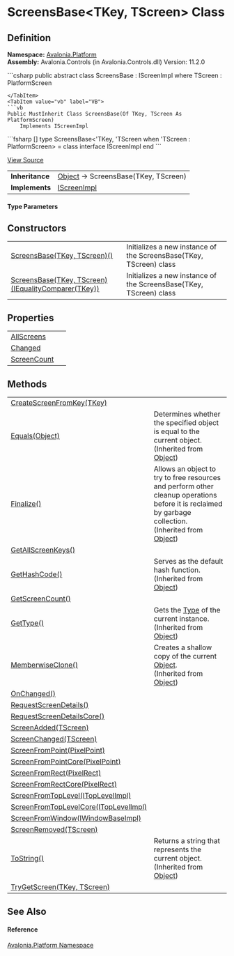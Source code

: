 # ScreensBase&lt;TKey, TScreen&gt; Class




## Definition
**Namespace:** <a href="N_Avalonia_Platform">Avalonia.Platform</a>  
**Assembly:** Avalonia.Controls (in Avalonia.Controls.dll) Version: 11.2.0

<Tabs groupId="api-code-preview">
<TabItem value="csharp" label="C#">
```csharp
public abstract class ScreensBase<TKey, TScreen> : IScreenImpl
where TScreen : PlatformScreen

```
</TabItem>
<TabItem value="vb" label="VB">
```vb
Public MustInherit Class ScreensBase(Of TKey, TScreen As PlatformScreen)
	Implements IScreenImpl
```
</TabItem>
<TabItem value="fsharp" label="F#">
```fsharp
[<AbstractClassAttribute>]
type ScreensBase<'TKey, 'TScreen when 'TScreen : PlatformScreen> = 
    class
        interface IScreenImpl
    end
```
</TabItem>
</Tabs>



<a href="https://github.com/AvaloniaUI/Avalonia/tree/master/src/Avalonia.Controls/Platform/IScreenImpl.cs" title="View the source code">View Source</a>

<table>
<tr><td><strong>Inheritance</strong></td><td><a href="https://learn.microsoft.com/dotnet/api/system.object" target="_blank" rel="noopener noreferrer">Object</a>  →  ScreensBase(TKey, TScreen)</td></tr>
<tr><td><strong>Implements</strong></td><td><a href="T_Avalonia_Platform_IScreenImpl">IScreenImpl</a></td></tr>
</table>



#### Type Parameters
<dl><dt /><dd /><dt /><dd /></dl>

## Constructors
<table>
<tr>
<td><a href="M_Avalonia_Platform_ScreensBase_2__ctor">ScreensBase(TKey, TScreen)()</a></td>
<td>Initializes a new instance of the ScreensBase(TKey, TScreen) class</td>
</tr>
<tr>
<td><a href="M_Avalonia_Platform_ScreensBase_2__ctor_1">ScreensBase(TKey, TScreen)(IEqualityComparer(TKey))</a></td>
<td>Initializes a new instance of the ScreensBase(TKey, TScreen) class</td>
</tr>
</table>

## Properties
<table>
<tr>
<td><a href="P_Avalonia_Platform_ScreensBase_2_AllScreens">AllScreens</a></td>
<td> </td>
</tr>
<tr>
<td><a href="P_Avalonia_Platform_ScreensBase_2_Changed">Changed</a></td>
<td> </td>
</tr>
<tr>
<td><a href="P_Avalonia_Platform_ScreensBase_2_ScreenCount">ScreenCount</a></td>
<td> </td>
</tr>
</table>

## Methods
<table>
<tr>
<td><a href="M_Avalonia_Platform_ScreensBase_2_CreateScreenFromKey">CreateScreenFromKey(TKey)</a></td>
<td> </td>
</tr>
<tr>
<td><a href="https://learn.microsoft.com/dotnet/api/system.object.equals#system-object-equals(system-object)" target="_blank" rel="noopener noreferrer">Equals(Object)</a></td>
<td>Determines whether the specified object is equal to the current object.<br />(Inherited from <a href="https://learn.microsoft.com/dotnet/api/system.object" target="_blank" rel="noopener noreferrer">Object</a>)</td>
</tr>
<tr>
<td><a href="https://learn.microsoft.com/dotnet/api/system.object.finalize" target="_blank" rel="noopener noreferrer">Finalize()</a></td>
<td>Allows an object to try to free resources and perform other cleanup operations before it is reclaimed by garbage collection.<br />(Inherited from <a href="https://learn.microsoft.com/dotnet/api/system.object" target="_blank" rel="noopener noreferrer">Object</a>)</td>
</tr>
<tr>
<td><a href="M_Avalonia_Platform_ScreensBase_2_GetAllScreenKeys">GetAllScreenKeys()</a></td>
<td> </td>
</tr>
<tr>
<td><a href="https://learn.microsoft.com/dotnet/api/system.object.gethashcode" target="_blank" rel="noopener noreferrer">GetHashCode()</a></td>
<td>Serves as the default hash function.<br />(Inherited from <a href="https://learn.microsoft.com/dotnet/api/system.object" target="_blank" rel="noopener noreferrer">Object</a>)</td>
</tr>
<tr>
<td><a href="M_Avalonia_Platform_ScreensBase_2_GetScreenCount">GetScreenCount()</a></td>
<td> </td>
</tr>
<tr>
<td><a href="https://learn.microsoft.com/dotnet/api/system.object.gettype" target="_blank" rel="noopener noreferrer">GetType()</a></td>
<td>Gets the <a href="https://learn.microsoft.com/dotnet/api/system.type" target="_blank" rel="noopener noreferrer">Type</a> of the current instance.<br />(Inherited from <a href="https://learn.microsoft.com/dotnet/api/system.object" target="_blank" rel="noopener noreferrer">Object</a>)</td>
</tr>
<tr>
<td><a href="https://learn.microsoft.com/dotnet/api/system.object.memberwiseclone" target="_blank" rel="noopener noreferrer">MemberwiseClone()</a></td>
<td>Creates a shallow copy of the current <a href="https://learn.microsoft.com/dotnet/api/system.object" target="_blank" rel="noopener noreferrer">Object</a>.<br />(Inherited from <a href="https://learn.microsoft.com/dotnet/api/system.object" target="_blank" rel="noopener noreferrer">Object</a>)</td>
</tr>
<tr>
<td><a href="M_Avalonia_Platform_ScreensBase_2_OnChanged">OnChanged()</a></td>
<td> </td>
</tr>
<tr>
<td><a href="M_Avalonia_Platform_ScreensBase_2_RequestScreenDetails">RequestScreenDetails()</a></td>
<td> </td>
</tr>
<tr>
<td><a href="M_Avalonia_Platform_ScreensBase_2_RequestScreenDetailsCore">RequestScreenDetailsCore()</a></td>
<td> </td>
</tr>
<tr>
<td><a href="M_Avalonia_Platform_ScreensBase_2_ScreenAdded">ScreenAdded(TScreen)</a></td>
<td> </td>
</tr>
<tr>
<td><a href="M_Avalonia_Platform_ScreensBase_2_ScreenChanged">ScreenChanged(TScreen)</a></td>
<td> </td>
</tr>
<tr>
<td><a href="M_Avalonia_Platform_ScreensBase_2_ScreenFromPoint">ScreenFromPoint(PixelPoint)</a></td>
<td> </td>
</tr>
<tr>
<td><a href="M_Avalonia_Platform_ScreensBase_2_ScreenFromPointCore">ScreenFromPointCore(PixelPoint)</a></td>
<td> </td>
</tr>
<tr>
<td><a href="M_Avalonia_Platform_ScreensBase_2_ScreenFromRect">ScreenFromRect(PixelRect)</a></td>
<td> </td>
</tr>
<tr>
<td><a href="M_Avalonia_Platform_ScreensBase_2_ScreenFromRectCore">ScreenFromRectCore(PixelRect)</a></td>
<td> </td>
</tr>
<tr>
<td><a href="M_Avalonia_Platform_ScreensBase_2_ScreenFromTopLevel">ScreenFromTopLevel(ITopLevelImpl)</a></td>
<td> </td>
</tr>
<tr>
<td><a href="M_Avalonia_Platform_ScreensBase_2_ScreenFromTopLevelCore">ScreenFromTopLevelCore(ITopLevelImpl)</a></td>
<td> </td>
</tr>
<tr>
<td><a href="M_Avalonia_Platform_ScreensBase_2_ScreenFromWindow">ScreenFromWindow(IWindowBaseImpl)</a></td>
<td> </td>
</tr>
<tr>
<td><a href="M_Avalonia_Platform_ScreensBase_2_ScreenRemoved">ScreenRemoved(TScreen)</a></td>
<td> </td>
</tr>
<tr>
<td><a href="https://learn.microsoft.com/dotnet/api/system.object.tostring" target="_blank" rel="noopener noreferrer">ToString()</a></td>
<td>Returns a string that represents the current object.<br />(Inherited from <a href="https://learn.microsoft.com/dotnet/api/system.object" target="_blank" rel="noopener noreferrer">Object</a>)</td>
</tr>
<tr>
<td><a href="M_Avalonia_Platform_ScreensBase_2_TryGetScreen">TryGetScreen(TKey, TScreen)</a></td>
<td> </td>
</tr>
</table>

## See Also


#### Reference
<a href="N_Avalonia_Platform">Avalonia.Platform Namespace</a>  
